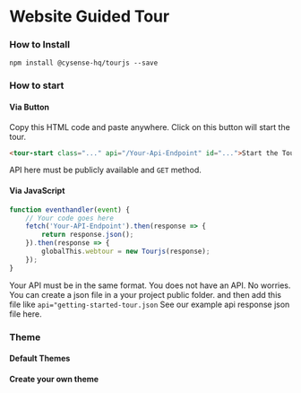 # Website Guided Tour

### How to Install
``` 
npm install @cysense-hq/tourjs --save
```

### How to start
#### Via Button
Copy this HTML code and paste anywhere. Click on this button will start the tour.
```html
<tour-start class="..." api="/Your-Api-Endpoint" id="...">Start the Tour</tour-start>
```
API here must be publicly available and `GET` method. 

#### Via JavaScript
```javascript
function eventhandler(event) {
    // Your code goes here
    fetch('Your-API-Endpoint').then(response => {
        return response.json();
    }).then(response => {
        globalThis.webtour = new Tourjs(response);
    });
}
```
Your API must be in the same format.
You does not have an API. No worries. You can create a json file in a your project public folder. 
and then add this file like `api="getting-started-tour.json`
See our example api response json file here.

### Theme
#### Default Themes
#### Create your own theme
